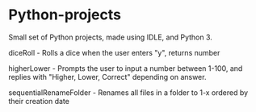 # Python-projects
Small set of Python projects, made using IDLE, and Python 3.

diceRoll - Rolls a dice when the user enters "y", returns number

higherLower - Prompts the user to input a number between 1-100, and replies with "Higher, Lower, Correct" depending on answer.

sequentialRenameFolder - Renames all files in a folder to 1-x ordered by their creation date
